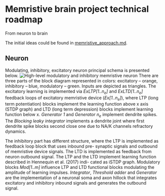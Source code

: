 # Memristive brain project technical roadmap
From neuron to brain

The initial ideas could be found in [memristive_approach.md](memristive_approach.md).

## Neuron

Modulating, inhibitory, excitatory neuron principal schema is presented below.
![High-level modulatory and inhibitory memristive neuron](HL_mod_inh_mem_neuron.png)
There are three parts of the block diagram represented in colors: excitatory – orange, inhibitory – blue, modulatory – green. Inputs are depicted as triangles. The excitatory learning is implemented via *ExLTP[1..n<sub>e</sub>]* and *ExLTD[1..n<sub>e</sub>]* feedback loops of excitatory memristive device (*Ex[1..n<sub>e</sub>]*), where LTP (long term potentiation) blocks implement the learning function above x axis (STDP graph) and LTD (long term depression) blocks implement learning function below x. *Generator 1* and *Generator n<sub>e</sub>* implement dendrite spikes. The *Blocking leaky integrator* implements a dendrite joint where first dendrite spike blocks second close one due to NA/K channels refractory dynamics.

The inhibitory part has different structure, where the LTP is implemented as feedback loop block that uses inbound pre- synaptic signals and outbound of memristive device signals. The LTD is implemented as feedback from neuron outbound signal. The LTP and the LTD implement learning function described in Hennequin et al. (2017) indi- cated as iSTDP graph. Modulatory blocks *Mod[1..m]* influence LTP and LTD functional blocks modulating the amplitude of learning impulses. *Integrator*, *Threshold adder* and *Generator* are the implementation of a neuronal soma and axon hillock that integrates excitatory and inhibitory inbound signals and generates the outbound signal.
